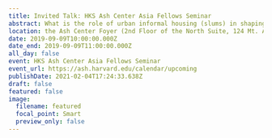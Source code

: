 ```yaml
---
title: Invited Talk: HKS Ash Center Asia Fellows Seminar
abstract: What is the role of urban informal housing (slums) in shaping the politics of public goods provision in the developing world? A presentation of dissertation in progress.
location: the Ash Center Foyer (2nd Floor of the North Suite, 124 Mt. Auburn Street, Cambridge, MA 02138)
date: 2019-09-09T10:00:00.000Z
date_end: 2019-09-09T11:00:00.000Z
all_day: false
event: HKS Ash Center Asia Fellows Seminar
event_url: https://ash.harvard.edu/calendar/upcoming
publishDate: 2021-02-04T17:24:33.638Z
draft: false
featured: false
image:
  filename: featured
  focal_point: Smart
  preview_only: false
---
```

